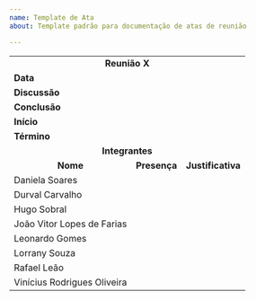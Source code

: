 ```yaml
---
name: Template de Ata
about: Template padrão para documentação de atas de reunião

---
```


<table>
  <tr>
    <td colspan='9'><center><b>Reunião X</b></td>
  </tr>
  <tr>
    <td colspan='2'><b>Data</b></td>
    <td colspan='7'></td>
  </tr>

  <tr>
    <td colspan='2'><b>Discussão</b></td>
    <td colspan='7'></td>
  </tr>
  <tr>
    <td colspan='2'><b>Conclusão</b></td>
    <td colspan='7'></td>
  </tr>

  <tr>
    <td colspan='2'><b>Início</b></td>
    <td colspan='7'></td>
  </tr>
  <tr>
    <td colspan='2'><b>Término</b></td>
    <td colspan='7'></td>
  </tr>

<!-- ✔️✖️⚠️-->
  <tr>
    <td colspan='9'><center><b>Integrantes</b></td>
  </tr>
  <tr>
    <td colspan='2'><b><center>Nome</b></td>
    <td colspan='1'><b><center>Presença</b></td>
    <td colspan='5'><b><center>Justificativa</b></td>
  </tr>
   <tr>
    <td colspan='2'>Daniela Soares</td>
    <td colspan='1'><center><b></b></td>
    <td colspan='5'></td>
  </tr>
  <tr>
    <td colspan='2'>Durval Carvalho</td>
    <td colspan='1'><center><b></b></td>
    <td colspan='5'></td>
  </tr>
  <tr>
    <td colspan='2'>Hugo Sobral</td>
    <td colspan='1'><center><b></b></td>
    <td colspan='5'></td>
  </tr>
  <tr>
    <td colspan='2'>João Vitor Lopes de Farias</td>
    <td colspan='1'><center><b></b></td>
    <td colspan='5'></td>
  </tr>
  <tr>
    <td colspan='2'>Leonardo Gomes</td>
    <td colspan='1'><center><b></b></td>
    <td colspan='5'></td>
  </tr>
  <tr>
    <td colspan='2'>Lorrany Souza</td>
    <td colspan='1'><center><b></b></td>
    <td colspan='5'></td>
  </tr>
  <tr>
    <td colspan='2'>Rafael Leão</td>
    <td colspan='1'><center><b></b></td>
    <td colspan='5'></td>
  </tr>
  <tr>
    <td colspan='2'>Vinícius Rodrigues Oliveira</td>
    <td colspan='1'><center><b></b></td>
    <td colspan='5'></td>
  </tr>
</table>
